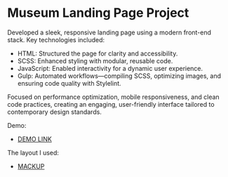 # Museum Landing Page Project

Developed a sleek, responsive landing page using a modern front-end stack. Key technologies included:

- HTML: Structured the page for clarity and accessibility.
- SCSS: Enhanced styling with modular, reusable code.
- JavaScript: Enabled interactivity for a dynamic user experience.
- Gulp: Automated workflows—compiling SCSS, optimizing images, and ensuring code quality with Stylelint.

Focused on performance optimization, mobile responsiveness, and clean code practices, creating an engaging, user-friendly interface tailored to contemporary design standards.

Demo:
  - [DEMO LINK](https://annbpiu.github.io/landing_miami123/)

The layout I used:
 - [MACKUP](https://www.figma.com/design/cRBCqE06cDrY3s4jX7h3iY/%D0%9D%D0%90%D0%9C%D0%A3-(Edit)?node-id=0-1&node-type=canvas&t=8sNFV1Zky9PE9dxh-0)

